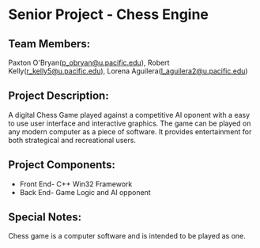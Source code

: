 # Senior Project - Chess Engine

## Team Members: 
Paxton O'Bryan(p_obryan@u.pacific.edu), Robert Kelly(r_kelly5@u.pacific.edu), Lorena Aguilera(l_aguilera2@u.pacific.edu)

## Project Description:
A digital Chess Game played against a competitive AI oponent with a easy to use user interface and interactive graphics. The game can be played on any modern computer as a piece of software. It provides entertainment for both strategical and recreational users.

## Project Components:
* Front End- C++ Win32 Framework
* Back End- Game Logic and AI opponent

## Special Notes:
Chess game is a computer software and is intended to be played as one.
